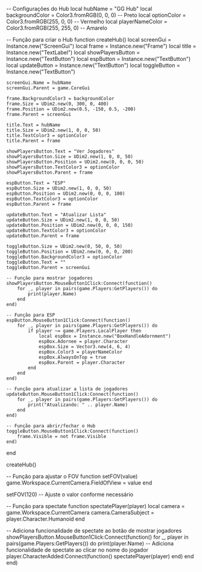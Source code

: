 -- Configurações do Hub
local hubName = "GG Hub"
local backgroundColor = Color3.fromRGB(0, 0, 0) -- Preto
local optionColor = Color3.fromRGB(255, 0, 0) -- Vermelho
local playerNameColor = Color3.fromRGB(255, 255, 0) -- Amarelo

-- Função para criar o Hub
function createHub()
    local screenGui = Instance.new("ScreenGui")
    local frame = Instance.new("Frame")
    local title = Instance.new("TextLabel")
    local showPlayersButton = Instance.new("TextButton")
    local espButton = Instance.new("TextButton")
    local updateButton = Instance.new("TextButton")
    local toggleButton = Instance.new("TextButton")

    screenGui.Name = hubName
    screenGui.Parent = game.CoreGui

    frame.BackgroundColor3 = backgroundColor
    frame.Size = UDim2.new(0, 300, 0, 400)
    frame.Position = UDim2.new(0.5, -150, 0.5, -200)
    frame.Parent = screenGui

    title.Text = hubName
    title.Size = UDim2.new(1, 0, 0, 50)
    title.TextColor3 = optionColor
    title.Parent = frame

    showPlayersButton.Text = "Ver Jogadores"
    showPlayersButton.Size = UDim2.new(1, 0, 0, 50)
    showPlayersButton.Position = UDim2.new(0, 0, 0, 50)
    showPlayersButton.TextColor3 = optionColor
    showPlayersButton.Parent = frame

    espButton.Text = "ESP"
    espButton.Size = UDim2.new(1, 0, 0, 50)
    espButton.Position = UDim2.new(0, 0, 0, 100)
    espButton.TextColor3 = optionColor
    espButton.Parent = frame

    updateButton.Text = "Atualizar Lista"
    updateButton.Size = UDim2.new(1, 0, 0, 50)
    updateButton.Position = UDim2.new(0, 0, 0, 150)
    updateButton.TextColor3 = optionColor
    updateButton.Parent = frame

    toggleButton.Size = UDim2.new(0, 50, 0, 50)
    toggleButton.Position = UDim2.new(0, 0, 0, 200)
    toggleButton.BackgroundColor3 = optionColor
    toggleButton.Text = ""
    toggleButton.Parent = screenGui

    -- Função para mostrar jogadores
    showPlayersButton.MouseButton1Click:Connect(function()
        for _, player in pairs(game.Players:GetPlayers()) do
            print(player.Name)
        end
    end)

    -- Função para ESP
    espButton.MouseButton1Click:Connect(function()
        for _, player in pairs(game.Players:GetPlayers()) do
            if player ~= game.Players.LocalPlayer then
                local espBox = Instance.new("BoxHandleAdornment")
                espBox.Adornee = player.Character
                espBox.Size = Vector3.new(4, 6, 4)
                espBox.Color3 = playerNameColor
                espBox.AlwaysOnTop = true
                espBox.Parent = player.Character
            end
        end
    end)

    -- Função para atualizar a lista de jogadores
    updateButton.MouseButton1Click:Connect(function()
        for _, player in pairs(game.Players:GetPlayers()) do
            print("Atualizando: " .. player.Name)
        end
    end)

    -- Função para abrir/fechar o Hub
    toggleButton.MouseButton1Click:Connect(function()
        frame.Visible = not frame.Visible
    end)
end

createHub()

-- Função para ajustar o FOV
function setFOV(value)
    game.Workspace.CurrentCamera.FieldOfView = value
end

setFOV(120) -- Ajuste o valor conforme necessário

-- Função para spectate
function spectatePlayer(player)
    local camera = game.Workspace.CurrentCamera
    camera.CameraSubject = player.Character.Humanoid
end

-- Adiciona funcionalidade de spectate ao botão de mostrar jogadores
showPlayersButton.MouseButton1Click:Connect(function()
    for _, player in pairs(game.Players:GetPlayers()) do
        print(player.Name)
        -- Adiciona funcionalidade de spectate ao clicar no nome do jogador
        player.CharacterAdded:Connect(function()
            spectatePlayer(player)
        end)
    end
end)

